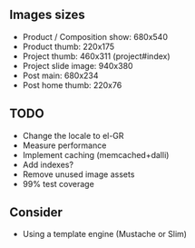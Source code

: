 Images sizes
------------------
* Product / Composition show:  680x540
* Product thumb: 220x175
* Project thumb: 460x311 (project#index)
* Project slide image: 940x380
* Post main: 680x234
* Post home thumb: 220x76

TODO
------------------------
* Change the locale to el-GR
* Measure performance
* Implement caching (memcached+dalli)
* Add indexes?
* Remove unused image assets
* 99% test coverage

Consider
--------------------
* Using a template engine (Mustache or Slim)